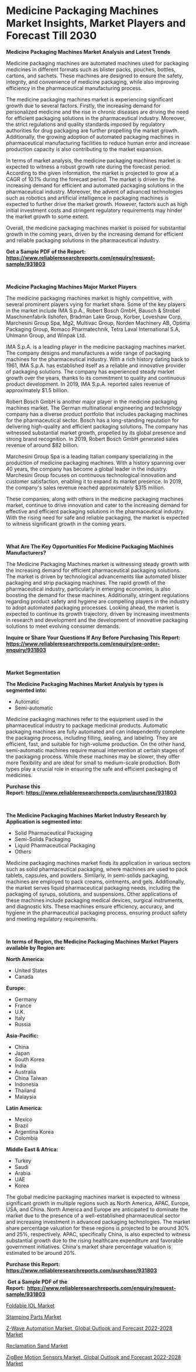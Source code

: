 <p><h1>Medicine Packaging Machines Market Insights, Market Players and Forecast Till 2030</h1></p><p><strong>Medicine Packaging Machines Market Analysis and Latest Trends</strong></p>
<p><p>Medicine packaging machines are automated machines used for packaging medicines in different formats such as blister packs, pouches, bottles, cartons, and sachets. These machines are designed to ensure the safety, integrity, and convenience of medicine packaging, while also improving efficiency in the pharmaceutical manufacturing process.</p><p>The medicine packaging machines market is experiencing significant growth due to several factors. Firstly, the increasing demand for personalized medicine and the rise in chronic diseases are driving the need for efficient packaging solutions in the pharmaceutical industry. Moreover, the strict regulations and quality standards imposed by regulatory authorities for drug packaging are further propelling the market growth. Additionally, the growing adoption of automated packaging machines in pharmaceutical manufacturing facilities to reduce human error and increase production capacity is also contributing to the market expansion.</p><p>In terms of market analysis, the medicine packaging machines market is expected to witness a robust growth rate during the forecast period. According to the given information, the market is projected to grow at a CAGR of 10.1% during the forecast period. The market is driven by the increasing demand for efficient and automated packaging solutions in the pharmaceutical industry. Moreover, the advent of advanced technologies such as robotics and artificial intelligence in packaging machines is expected to further drive the market growth. However, factors such as high initial investment costs and stringent regulatory requirements may hinder the market growth to some extent.</p><p>Overall, the medicine packaging machines market is poised for substantial growth in the coming years, driven by the increasing demand for efficient and reliable packaging solutions in the pharmaceutical industry.</p></p>
<p><strong>Get a Sample PDF of the Report:&nbsp; <a href="https://www.reliableresearchreports.com/enquiry/request-sample/931803">https://www.reliableresearchreports.com/enquiry/request-sample/931803</a></strong></p>
<p>&nbsp;</p>
<p><strong>Medicine Packaging Machines Major Market Players</strong></p>
<p><p>The medicine packaging machines market is highly competitive, with several prominent players vying for market share. Some of the key players in the market include IMA S.p.A., Robert Bosch GmbH, Bausch & Strobel Maschinenfabrik Ilshofen, Bradman Lake Group, Korber, Loveshaw Corp, Marchesini Group Spa, Mg2, Multivac Group, Norden Machinery AB, Optima Packaging Group, Romaco Pharmatechnik, Tetra Laval International S.A, Uhlmann Group, and Winpak Ltd.</p><p>IMA S.p.A. is a leading player in the medicine packaging machines market. The company designs and manufactures a wide range of packaging machines for the pharmaceutical industry. With a rich history dating back to 1961, IMA S.p.A. has established itself as a reliable and innovative provider of packaging solutions. The company has experienced steady market growth over the years, thanks to its commitment to quality and continuous product development. In 2019, IMA S.p.A. reported sales revenue of approximately $1.5 billion.</p><p>Robert Bosch GmbH is another major player in the medicine packaging machines market. The German multinational engineering and technology company has a diverse product portfolio that includes packaging machines for the pharmaceutical sector. Bosch has a long-standing reputation for delivering high-quality and efficient packaging solutions. The company has witnessed substantial market growth, propelled by its global presence and strong brand recognition. In 2019, Robert Bosch GmbH generated sales revenue of around $82 billion.</p><p>Marchesini Group Spa is a leading Italian company specializing in the production of medicine packaging machines. With a history spanning over 40 years, the company has become a global leader in the industry. Marchesini Group focuses on continuous technological innovation and customer satisfaction, enabling it to expand its market presence. In 2019, the company's sales revenue reached approximately $315 million.</p><p>These companies, along with others in the medicine packaging machines market, continue to drive innovation and cater to the increasing demand for effective and efficient packaging solutions in the pharmaceutical industry. With the rising need for safe and reliable packaging, the market is expected to witness significant growth in the coming years.</p></p>
<p>&nbsp;</p>
<p><strong>What Are The Key Opportunities For Medicine Packaging Machines Manufacturers?</strong></p>
<p><p>The Medicine Packaging Machines market is witnessing steady growth with the increasing demand for efficient pharmaceutical packaging solutions. The market is driven by technological advancements like automated blister packaging and strip packaging machines. The rapid growth of the pharmaceutical industry, particularly in emerging economies, is also boosting the demand for these machines. Additionally, stringent regulations regarding product safety and hygiene are compelling players in the industry to adopt automated packaging processes. Looking ahead, the market is expected to continue its growth trajectory, driven by increasing investments in research and development and the development of innovative packaging solutions to meet evolving consumer demands.</p></p>
<p><strong>Inquire or Share Your Questions If Any Before Purchasing This Report: <a href="https://www.reliableresearchreports.com/enquiry/pre-order-enquiry/931803">https://www.reliableresearchreports.com/enquiry/pre-order-enquiry/931803</a></strong></p>
<p>&nbsp;</p>
<p><strong>Market Segmentation</strong></p>
<p><strong>The Medicine Packaging Machines Market Analysis by types is segmented into:</strong></p>
<p><ul><li>Automatic</li><li>Semi-automatic</li></ul></p>
<p><p>Medicine packaging machines refer to the equipment used in the pharmaceutical industry to package medicinal products. Automatic packaging machines are fully automated and can independently complete the packaging process, including filling, sealing, and labeling. They are efficient, fast, and suitable for high-volume production. On the other hand, semi-automatic machines require manual intervention at certain stages of the packaging process. While these machines may be slower, they offer more flexibility and are ideal for small to medium-scale production. Both types play a crucial role in ensuring the safe and efficient packaging of medicines.</p></p>
<p><strong>Purchase this Report:&nbsp;<a href="https://www.reliableresearchreports.com/purchase/931803">https://www.reliableresearchreports.com/purchase/931803</a></strong></p>
<p>&nbsp;</p>
<p><strong>The Medicine Packaging Machines Market Industry Research by Application is segmented into:</strong></p>
<p><ul><li>Solid Pharmaceutical Packaging</li><li>Semi-Solids Packaging</li><li>Liquid Pharmaceutical Packaging</li><li>Others</li></ul></p>
<p><p>Medicine packaging machines market finds its application in various sectors such as solid pharmaceutical packaging, where machines are used to pack tablets, capsules, and powders. Similarly, in semi-solids packaging, machines are employed to pack creams, ointments, and gels. Additionally, the market serves liquid pharmaceutical packaging needs, including the packaging of syrups, solutions, and suspensions. Other applications of these machines include packaging medical devices, surgical instruments, and diagnostic kits. These machines ensure efficiency, accuracy, and hygiene in the pharmaceutical packaging process, ensuring product safety and meeting regulatory requirements.</p></p>
<p>&nbsp;</p>
<p><strong>In terms of Region, the Medicine Packaging Machines Market Players available by Region are:</strong></p>
<p>
    <p> <strong> North America: </strong>
        <ul>
            <li>United States</li>
            <li>Canada</li>
        </ul>
        </p> 
    <p> <strong> Europe: </strong>
        <ul>
            <li>Germany</li>
            <li>France</li>
            <li>U.K.</li>
            <li>Italy</li>
            <li>Russia</li>
        </ul>
        </p> 
    <p> <strong> Asia-Pacific: </strong>
        <ul>
            <li>China</li>
            <li>Japan</li>
            <li>South Korea</li>
            <li>India</li>
            <li>Australia</li>
            <li>China Taiwan</li>
            <li>Indonesia</li>
            <li>Thailand</li>
            <li>Malaysia</li>
        </ul>
        </p> 
    <p> <strong> Latin America: </strong>
        <ul>
            <li>Mexico</li>
            <li>Brazil</li>
            <li>Argentina Korea</li>
            <li>Colombia</li>
        </ul>
        </p> 
    <p> <strong> Middle East & Africa: </strong>
        <ul>
            <li>Turkey</li>
            <li>Saudi</li>
            <li>Arabia</li>
            <li>UAE</li>
            <li>Korea</li>
        </ul>
    </p>
    </p>
<p><p>The global medicine packaging machines market is expected to witness significant growth in multiple regions such as North America, APAC, Europe, USA, and China. North America and Europe are anticipated to dominate the market due to the presence of a well-established pharmaceutical sector and increasing investment in advanced packaging technologies. The market share percentage valuation for these regions is projected to be around 30% and 25%, respectively. APAC, specifically China, is also expected to witness substantial growth due to the rising healthcare expenditure and favorable government initiatives. China's market share percentage valuation is estimated to be around 20%.</p></p>
<p><strong>Purchase this Report: <a href="https://www.reliableresearchreports.com/purchase/931803">https://www.reliableresearchreports.com/purchase/931803</a></strong></p>
<p>&nbsp;<strong>Get a Sample PDF of the Report:&nbsp;&nbsp;<a href="https://www.reliableresearchreports.com/enquiry/request-sample/931803">https://www.reliableresearchreports.com/enquiry/request-sample/931803</a></strong></p>
<p><strong></strong></p>
<p><p><a href="https://www.reportprime.com/foldable-iol-r8197">Foldable IOL Market</a></p><p><a href="https://www.linkedin.com/pulse/stamping-parts-market-share-amp-new-trends-analysis-report-yif7e/">Stamping Parts Market</a></p><p><a href="https://issuu.com/reportprime-2/docs/z-wave-automation-market-global-outlook-and-foreca?fr=xKAE9_zU1NQ">Z-Wave Automation Market, Global Outlook and Forecast 2022-2028 Market</a></p><p><a href="https://www.linkedin.com/pulse/reclamation-sand-market-size-2023-2030-global-industrial-6x6de/">Reclamation Sand Market</a></p><p><a href="https://issuu.com/reportprime-2/docs/zigbee-motion-sensors-market-global-outlook-and-fo?fr=xKAE9_zU1NQ">ZigBee Motion Sensors Market, Global Outlook and Forecast 2022-2028 Market</a></p></p>